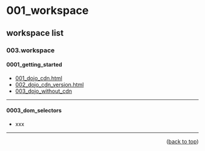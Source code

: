 <a name="topage"></a>

# 001_workspace

## workspace list

### 003.workspace

#### 0001_getting_started

* [001_dojo_cdn.html](https://koskasmail.github.io/dojotoolkit/050.programming/003.workspace/0001_getting_started/001_dojo_cdn.html)
* [002_dojo_cdn_version.html](https://koskasmail.github.io/dojotoolkit/050.programming/003.workspace/0001_getting_started/002_dojo_cdn_version.html)
* [003_dojo_without_cdn](https://koskasmail.github.io/dojotoolkit/050.programming/003.workspace/0001_getting_started/003_dojo_without_cdn.html)

-----

#### 0003_dom_selectors

* xxx

-----

<p align="right">(<a href="#topage">back to top</a>)</p>
<br/>
<br/>
